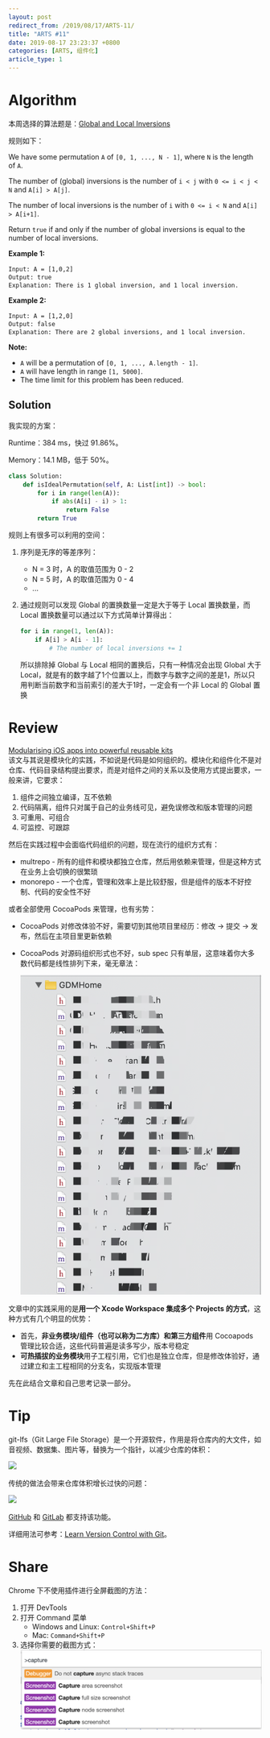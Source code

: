 ```yaml
---
layout: post
redirect_from: /2019/08/17/ARTS-11/
title: "ARTS #11"
date: 2019-08-17 23:23:37 +0800
categories: [ARTS, 组件化]
article_type: 1
---
```



# Algorithm

本周选择的算法题是：[Global and Local Inversions](<https://leetcode.com/problems/global-and-local-inversions/>)


规则如下：

We have some permutation `A` of `[0, 1, ..., N - 1]`, where `N` is the length of `A`.

The number of (global) inversions is the number of `i < j` with `0 <= i < j < N` and `A[i] > A[j]`.

The number of local inversions is the number of `i` with `0 <= i < N` and `A[i] > A[i+1]`.

Return `true` if and only if the number of global inversions is equal to the number of local inversions.

**Example 1:**

```
Input: A = [1,0,2]
Output: true
Explanation: There is 1 global inversion, and 1 local inversion.
```

**Example 2:**

```
Input: A = [1,2,0]
Output: false
Explanation: There are 2 global inversions, and 1 local inversion.
```

**Note:**

- `A` will be a permutation of `[0, 1, ..., A.length - 1]`.
- `A` will have length in range `[1, 5000]`.
- The time limit for this problem has been reduced.

## Solution

我实现的方案：

Runtime：384 ms，快过 91.86%。

Memory：14.1 MB，低于 50%。

```python
class Solution:
    def isIdealPermutation(self, A: List[int]) -> bool:
        for i in range(len(A)):
            if abs(A[i] - i) > 1:
                return False
        return True
```

规则上有很多可以利用的空间：

1. 序列是无序的等差序列：

   - N = 3 时，A 的取值范围为 0 - 2
   - N = 5 时，A 的取值范围为 0 - 4
   - ...

2. 通过规则可以发现 Global 的置换数量一定是大于等于 Local 置换数量，而 Local 置换数量可以通过以下方式简单计算得出：

   ```python
   for i in range(1, len(A)):
       if A[i] > A[i - 1]:
           # The number of local inversions += 1
   ```

   所以排除掉 Global 与 Local 相同的置换后，只有一种情况会出现 Global 大于 Local，就是有的数字越了1个位置以上，而数字与数字之间的差是1，所以只用判断当前数字和当前索引的差大于1时，一定会有一个非 Local 的 Global 置换


# Review

[Modularising iOS apps into powerful reusable kits](https://blog.prototypr.io/architecting-ios-development-at-zomato-cf894a7fa5e3?gi=87df8a18ffca)<br/>该文与其说是模块化的实践，不如说是代码是如何组织的。模块化和组件化不是对仓库、代码目录结构提出要求，而是对组件之间的关系以及使用方式提出要求，一般来讲，它要求：

1. 组件之间独立编译，互不依赖
2. 代码隔离，组件只对属于自己的业务线可见，避免误修改和版本管理的问题
3. 可重用、可组合
4. 可监控、可跟踪

然后在实践过程中会面临代码组织的问题，现在流行的组织方式有：

- multrepo - 所有的组件和模块都独立仓库，然后用依赖来管理，但是这种方式在业务上会切换的很繁琐
- monorepo - 一个仓库，管理和效率上是比较舒服，但是组件的版本不好控制、代码的安全性不好

或者全部使用 CocoaPods 来管理，也有劣势：

- CocoaPods 对修改体验不好，需要切到其他项目里经历：修改 -> 提交 -> 发布，然后在主项目里更新依赖
- CocoaPods 对源码组织形式也不好，sub spec 只有单层，这意味着你大多数代码都是线性排列下来，毫无章法：

  ![](/assets/img/image-20190818011555649.png)

文章中的实践采用的是**用一个 Xcode Workspace 集成多个 Projects 的方式**，这种方式有几个明显的优势：

- 首先，**非业务模块/组件（也可以称为二方库）**和**第三方组件**用 Cocoapods 管理比较合适，这些代码普遍是读多写少，版本号稳定
- **可热插拔的业务模块**用子工程引用，它们也是独立仓库，但是修改体验好，通过建立和主工程相同的分支名，实现版本管理

先在此结合文章和自己思考记录一部分。

# Tip

git-lfs（Git Large File Storage）是一个开源软件，作用是将仓库内的大文件，如音视频、数据集、图片等，替换为一个指针，以减少仓库的体积：

![](https://git-lfs.github.com/images/graphic.gif)

传统的做法会带来仓库体积增长过快的问题：

![](https://www.git-tower.com/learn/media/pages/git/ebook/en/command-line/advanced-topics/git-lfs/-279119236-1565719076/01-large-file-adds-up.png)

[GitHub](https://github.com/) 和 [GitLab](https://about.gitlab.com/) 都支持该功能。

详细用法可参考：[Learn Version Control with Git](https://www.git-tower.com/learn/git/ebook/en/command-line/advanced-topics/git-lfs)。

# Share

Chrome 下不使用插件进行全屏截图的方法：

1. 打开 DevTools
2. 打开 Command 菜单
   - Windows and Linux: `Control+Shift+P`
   - Mac: `Command+Shift+P`
3. 选择你需要的截图方式：
   ![](/assets/img/image-20190817191020012.png)
